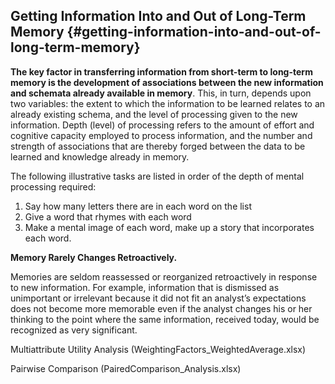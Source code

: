 ## Getting Information Into and Out of Long-Term Memory {#getting-information-into-and-out-of-long-term-memory}

**The key factor in transferring information from short-term to long-term memory is the development of associations between the new information and schemata already available in memory**. This, in turn, depends upon two variables: the extent to which the information to be learned relates to an already existing schema, and the level of processing given to the new information. Depth (level) of processing refers to the amount of effort and cognitive capacity employed to process information, and the number and strength of associations that are thereby forged between the data to be learned and knowledge already in memory.

The following illustrative tasks are listed in order of the depth of mental processing required:

1.  Say how many letters there are in each word on the list
2.  Give a word that rhymes with each word
3.  Make a mental image of each word, make up a story that incorporates each word.

**Memory Rarely Changes Retroactively.**

Memories are seldom reassessed or reorganized retroactively in response to new information. For example, information that is dismissed as unimportant or irrelevant because it did not fit an analyst’s expectations does not become more memorable even if the analyst changes his or her thinking to the point where the same information, received today, would be recognized as very significant.

Multiattribute Utility Analysis (WeightingFactors_WeightedAverage.xlsx)

Pairwise Comparison (PairedComparison_Analysis.xlsx)